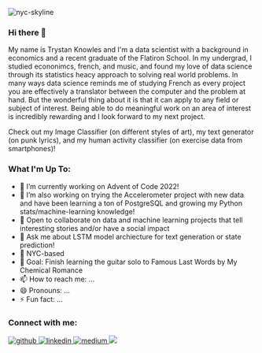 ![nyc-skyline](https://user-images.githubusercontent.com/110851861/212817815-492a2525-34e4-4598-9a12-de7a7babb820.jpeg)

### Hi there 👋

My name is Trystan Knowles and I'm a data scientist with a background in economics and a recent graduate of the Flatiron School. In my undergrad, I studied econonimcs, french, and music, and found my love of data science through its statistics heacy approach to solving real world problems. In many ways data science reminds me of studying French as every project you are effectively a translator between the computer and the problem at hand. But the wonderful thing about it is that it can apply to any field or subject of interest. Being able to do meaningful work on an area of interest is incredibly rewarding and I look forward to my next project.

Check out my Image Classifier (on different styles of art), my text generator (on punk lyrics), and my human activity classifier (on exercise data from smartphones)!

### What I'm Up To:
- 🔭 I’m currently working on Advent of Code 2022!
- 🌱  I’m also working on trying the Accelerometer project with new data and have been learning a ton of PostgreSQL and growing my Python stats/machine-learning knowledge!
- 👯 Open to collaborate on data and machine learning projects that tell interesting stories and/or have a social impact
- 💬 Ask me about LSTM model archiecture for text generation or state prediction!
- 🗽 NYC-based
- 🥅 Goal: Finish learning the guitar solo to Famous Last Words by My Chemical Romance
- 📫 How to reach me: ...
- 😄 Pronouns: ...
- ⚡ Fun fact: ...



### Connect with me:

<a href="https://github.com/tweatherfordk" target="_blank">
<img src=https://img.shields.io/badge/github-%2324292e.svg?&style=for-the-badge&logo=github&logoColor=white alt=github style="margin-bottom: 5px;" />
</a>
<a href="https://www.linkedin.com/in/trystan-knowles-9b98aa221/" target="_blank">
<img src=https://img.shields.io/badge/linkedin-%231E77B5.svg?&style=for-the-badge&logo=linkedin&logoColor=white alt=linkedin style="margin-bottom: 5px;" />
</a>
<a href="https://medium.com/@trystanwknowles" target="_blank">
<img src=https://img.shields.io/badge/medium-%23292929.svg?&style=for-the-badge&logo=medium&logoColor=white alt=medium style="margin-bottom: 5px;" />
</a>  
<a href="mailto:trystanwknowles@gmail" rel="nofollow"><img src= "https://img.shields.io/badge/Gmail-D14836?style=for-the-badge&logo=gmail&logoColor=white" />
</a>
